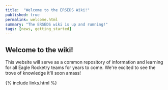 ```yaml
---
title:  "Welcome to the ERSEDS Wiki!"
published: true
permalink: welcome.html
summary: "The ERSEDS wiki is up and running!"
tags: [news, getting_started]
---
```


## Welcome to the wiki!

This website will serve as a common repository of information and learning
for all Eagle Rocketry teams for years to come. We're excited to see the
trove of knowledge it'll soon amass!

{% include links.html %}
